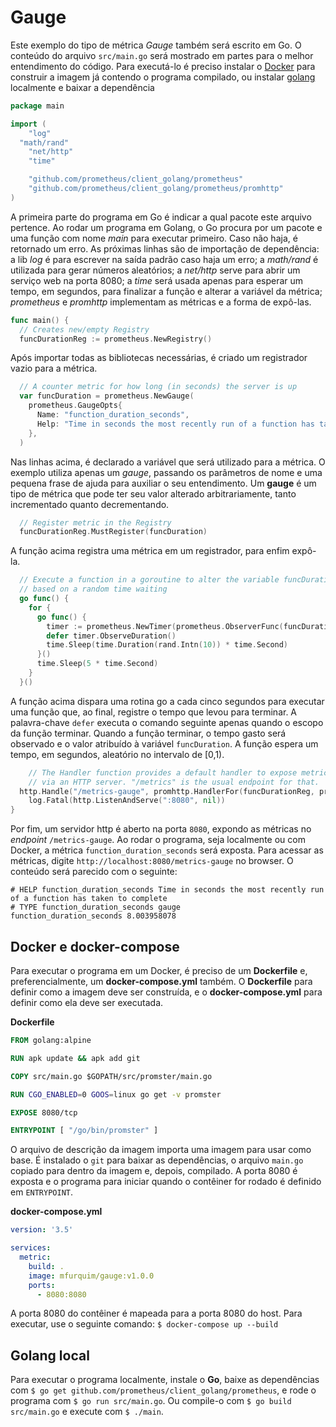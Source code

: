Gauge
=====

Este exemplo do tipo de métrica _Gauge_ também será escrito em Go. O conteúdo do arquivo `src/main.go` será mostrado em partes para o melhor entendimento do código. Para executá-lo é preciso instalar o [Docker](https://www.docker.com/get-started) para construir a imagem já contendo o programa compilado, ou instalar [golang](https://golang.org/dl/) localmente e baixar a dependência

```go
package main

import (
	"log"
  "math/rand"
	"net/http"
	"time"

	"github.com/prometheus/client_golang/prometheus"
	"github.com/prometheus/client_golang/prometheus/promhttp"
)
```

A primeira parte do programa em Go é indicar a qual pacote este arquivo pertence. Ao rodar um programa em Golang, o Go procura por um pacote e uma função com nome _main_ para executar primeiro. Caso não haja, é retornado um erro. As próximas linhas são de importação de dependência: a lib _log_ é para escrever na saída padrão caso haja um erro; a _math/rand_ é utilizada para gerar números aleatórios; a _net/http_ serve para abrir um serviço web na porta 8080; a _time_ será usada apenas para esperar um tempo, em segundos, para finalizar a função e alterar a variável da métrica; _prometheus_ e _promhttp_ implementam as métricas e a forma de expô-las.

```go
func main() {
  // Creates new/empty Registry
  funcDurationReg := prometheus.NewRegistry()
```

Após importar todas as bibliotecas necessárias, é criado um registrador vazio para a métrica.

```go
  // A counter metric for how long (in seconds) the server is up
  var funcDuration = prometheus.NewGauge(
    prometheus.GaugeOpts{
      Name: "function_duration_seconds",
      Help: "Time in seconds the most recently run of a function has taken to complete",
    },
  )
```

Nas linhas acima, é declarado a variável que será utilizado para a métrica. O exemplo utiliza apenas um _gauge_, passando os parâmetros de nome e uma pequena frase de ajuda para auxiliar o seu entendimento. Um **gauge** é um tipo de métrica que pode ter seu valor alterado arbitrariamente, tanto incrementado quanto decrementando.

```go
  // Register metric in the Registry
  funcDurationReg.MustRegister(funcDuration)
```

A função acima registra uma métrica em um registrador, para enfim expô-la.

```go
  // Execute a function in a goroutine to alter the variable funcDuration
  // based on a random time waiting
  go func() {
    for {
      go func() {
        timer := prometheus.NewTimer(prometheus.ObserverFunc(funcDuration.Set))
        defer timer.ObserveDuration()
        time.Sleep(time.Duration(rand.Intn(10)) * time.Second)
      }()
      time.Sleep(5 * time.Second)
    }
  }()
```

A função acima dispara uma rotina go a cada cinco segundos para executar uma função que, ao final, registre o tempo que levou para terminar. A palavra-chave `defer` executa o comando seguinte apenas quando o escopo da função terminar. Quando a função terminar, o tempo gasto será observado e o valor atribuído à variável `funcDuration`. A função espera um tempo, em segundos, aleatório no intervalo de [0,1).


```go
	// The Handler function provides a default handler to expose metrics
	// via an HTTP server. "/metrics" is the usual endpoint for that.
  http.Handle("/metrics-gauge", promhttp.HandlerFor(funcDurationReg, promhttp.HandlerOpts{}))
	log.Fatal(http.ListenAndServe(":8080", nil))
}
```

Por fim, um servidor http é aberto na porta `8080`, expondo as métricas no _endpoint_ `/metrics-gauge`. Ao rodar o programa, seja localmente ou com Docker, a métrica `function_duration_seconds` será exposta. Para acessar as métricas, digite `http://localhost:8080/metrics-gauge` no browser. O conteúdo será parecido com o seguinte: 

```
# HELP function_duration_seconds Time in seconds the most recently run of a function has taken to complete
# TYPE function_duration_seconds gauge
function_duration_seconds 8.003958078
```

Docker e docker-compose
-----------------------

Para executar o programa em um Docker, é preciso de um **Dockerfile** e, preferencialmente, um **docker-compose.yml** também. O **Dockerfile** para definir como a imagem deve ser construída, e o **docker-compose.yml** para definir como ela deve ser executada.

**Dockerfile**
```Dockerfile
FROM golang:alpine

RUN apk update && apk add git 

COPY src/main.go $GOPATH/src/promster/main.go

RUN CGO_ENABLED=0 GOOS=linux go get -v promster

EXPOSE 8080/tcp

ENTRYPOINT [ "/go/bin/promster" ]
```

O arquivo de descrição da imagem importa uma imagem para usar como base. É instalado o `git` para baixar as dependências, o arquivo `main.go` copiado para dentro da imagem e, depois, compilado. A porta 8080 é exposta e o programa para iniciar quando o contêiner for rodado é definido em `ENTRYPOINT`.


**docker-compose.yml**
```yml
version: '3.5'

services:
  metric:
    build: .
    image: mfurquim/gauge:v1.0.0
    ports:
      - 8080:8080
```

A porta 8080 do contêiner é mapeada para a porta 8080 do host. Para executar, use o seguinte comando: `$ docker-compose up --build`

Golang local
------------

Para executar o programa localmente, instale o **Go**, baixe as dependências com `$ go get github.com/prometheus/client_golang/prometheus`, e rode o programa com `$ go run src/main.go`. Ou compile-o com `$ go build src/main.go` e execute com `$ ./main`.

